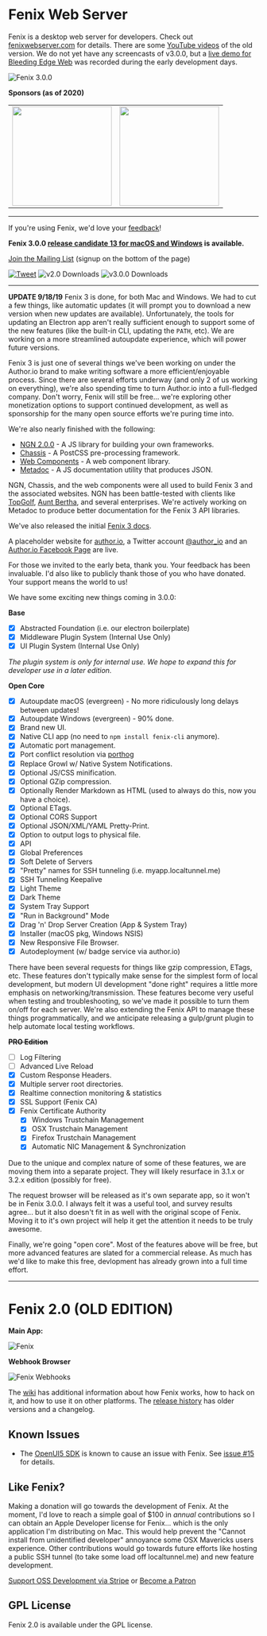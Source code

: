 # Fenix Web Server

Fenix is a desktop web server for developers. Check out [fenixwebserver.com](https://preview.fenixwebserver.com) for details.
There are some [YouTube videos](http://www.youtube.com/playlist?list=PL6u9ibuk0pbM68hZONUq-vY39ByaXoJj-) of the old version. We do not yet have any screencasts of v3.0.0, but a [live demo for Bleeding Edge Web](https://www.youtube.com/watch?v=KsoNGVScd_c&t=5053s) was recorded during the early development days.

![Fenix 3.0.0](https://docs.fenixwebserver.com/assets/fenix-home.png)

**Sponsors (as of 2020)**

<table cellpadding="10" cellspacing="0" border="0">
  <tr>
    <td><a href="https://metadoc.io"><img src="https://github.com/coreybutler/staticassets/raw/master/sponsors/metadoclogobig.png" width="200px"/></a></td>
    <td><a href="https://butlerlogic.com"><img src="https://github.com/coreybutler/staticassets/raw/master/sponsors/butlerlogic_logo.png" width="200px"/></a></td>
  </tr>
</table>

---

If you're using Fenix, we'd love your [feedback](https://coreybutler.typeform.com/to/Vk0v2x)! 

**Fenix 3.0.0 [release candidate 13 for macOS and Windows](https://preview.fenixwebserver.com) is available.**

[Join the Mailing List](https://fenixwebserver.com) (signup on the bottom of the page)

[![Tweet](https://img.shields.io/badge/Tweet-Spread%20the%20Word-blue?style=for-the-badge&logo=twitter)](https://twitter.com/intent/tweet?hashtags=nodejs&original_referer=http%3A%2F%2Fgithub.com&text=Fenix%20Web%20Server%203.0.0%3A%20A%20desktop%20web%20server%20for%20JAM%20Stack%20Development%2C%20from%20%40author_io&tw_p=tweetbutton&url=http%3A%2F%2Fpreview.fenixwebserver.com&via=goldglovecb)
![v2.0 Downloads](https://img.shields.io/github/downloads/coreybutler/fenix/v2.0.0/total.svg?style=for-the-badge)
![v3.0.0 Downloads](https://img.shields.io/github/downloads/coreybutler/fenix/3.0.0-rc.13/total.svg?style=for-the-badge)

---
**UPDATE 9/18/19**
Fenix 3 is done, for both Mac and Windows. We had to cut a few things, like automatic updates (it will prompt you to download a new version when new updates are available). Unfortunately, the tools for updating an Electron app aren't really sufficient enough to support some of the new features (like the built-in CLI, updating the `PATH`, etc). We are working on a more streamlined autoupdate experience, which will power future versions.

Fenix 3 is just one of several things we've been working on under the Author.io brand to make writing software a more efficient/enjoyable process. Since there are several efforts underway (and only 2 of us working on everything), we're also spending time to turn Author.io into a full-fledged company. Don't worry, Fenix will still be free... we're exploring other monetization options to support continued development, as well as sponsorship for the many open source efforts we're puring time into.

We're also nearly finished with the following:

- [NGN 2.0.0](https://github.com/ngnjs/ngn) - A JS library for building your own frameworks.
- [Chassis](https://github.com/ngn-chassis) - A PostCSS pre-processing framework.
- [Web Components](https://github.com/author-elements) - A web component library.
- [Metadoc](https://github.com/author/metadoc) - A JS documentation utility that produces JSON.

NGN, Chassis, and the web components were all used to build Fenix 3 and the associated websites. NGN has been battle-tested with clients like [TopGolf](https://topgolf.com), [Aunt Bertha](https://auntbertha.com), and several enterprises. We're actively working on Metadoc to produce better documentation for the Fenix 3 API libraries.

We've also released the initial [Fenix 3 docs](https://docs.fenixwebserver.com).

A placeholder website for [author.io](https://www.author.io), a Twitter account [@author_io](https://twitter.com/author_io) and an [Author.io Facebook Page](https://www.facebook.com/softwareauthor) are live.

For those we invited to the early beta, thank you. Your feedback has been invaluable. I'd also like to publicly thank those of you who have donated. Your support means the world to us!

We have some exciting new things coming in 3.0.0:

**Base**
- [x] Abstracted Foundation (i.e. our electron boilerplate)
- [x] Middleware Plugin System (Internal Use Only)
- [x] UI Plugin System (Internal Use Only)

_The plugin system is only for internal use. We hope to expand this for developer use in a later edition._

**Open Core**
- [x] Autoupdate macOS (evergreen) - No more ridiculously long delays between updates!
- [x] Autoupdate Windows (evergreen) - 90% done.
- [x] Brand new UI.
- [x] Native CLI app (no need to `npm install fenix-cli` anymore).
- [x] Automatic port management.
- [x] Port conflict resolution via [porthog](https://github.com/coreybutler/porthog)
- [x] Replace Growl w/ Native System Notifications.
- [x] Optional JS/CSS minification.
- [x] Optional GZip compression.
- [x] Optionally Render Markdown as HTML (used to always do this, now you have a choice).
- [x] Optional ETags.
- [x] Optional CORS Support
- [x] Optional JSON/XML/YAML Pretty-Print.
- [x] Option to output logs to physical file.
- [x] API
- [x] Global Preferences
- [x] Soft Delete of Servers
- [x] "Pretty" names for SSH tunneling (i.e. myapp.localtunnel.me)
- [x] SSH Tunneling Keepalive
- [x] Light Theme
- [x] Dark Theme
- [x] System Tray Support
- [x] "Run in Background" Mode
- [x] Drag 'n' Drop Server Creation (App & System Tray)
- [x] Installer (macOS pkg, Windows NSIS)
- [x] New Responsive File Browser.
- [x] Autodeployment (w/ badge service via author.io)

There have been several requests for things like gzip compression, ETags, etc. These features don't typically make sense for the simplest form of local development, but modern UI development "done right" requires a little more emphasis on networking/transmission. These features become very useful when testing and troubleshooting, so we've made it possible to turn them on/off for each server. We're also extending the Fenix API to manage these things programmatically, and we anticipate releasing a gulp/grunt plugin to help automate local testing workflows.

~~**PRO Edition**~~
- [ ] Log Filtering
- [ ] Advanced Live Reload
- [x] Custom Response Headers.
- [x] Multiple server root directories.
- [x] Realtime connection monitoring & statistics
- [x] SSL Support (Fenix CA)
- [x] Fenix Certificate Authority
  - [x] Windows Trustchain Management
  - [x] OSX Trustchain Management
  - [x] Firefox Trustchain Management
  - [x] Automatic NIC Management & Synchronization

Due to the unique and complex nature of some of these features, we are moving them into a separate project. They will likely resurface in 3.1.x or 3.2.x edition (possibly for free).

<!--![Fenix CA](https://s3.amazonaws.com/uploads.hipchat.com/94386/688041/UjgcuFFGwugcDk0/ssl.png)

![Fenix Firefox](https://s3.amazonaws.com/uploads.hipchat.com/94386/688041/08WgN6yT5e8sgUz/upload.png)-->

<!--Why yes, that _is_ a valid **self-signed** certificate without any annoying browser warnings/errors in Chrome and _Firefox_. Fenix CA automatically handles trust chains for OSX, Windows, and Firefox. It handles all SSL certificate creation/revocation automatically... so you don't have to do anything. It just works. Fenix will even monitor and automatically handle network changes, seamlessly supporting DHCP-assigned IP addresses or changing network conditions. This one's for you, digital nomads, coffeeshop heroes, train commuters, and spotty connectivity sufferers.-->

The request browser will be released as it's own separate app, so it won't be in Fenix 3.0.0. I always felt it was a useful tool, and survey results agree... but it also doesn't fit in as well with the original scope of Fenix. Moving it to it's own project will help it get the attention it needs to be truly awesome.

Finally, we're going "open core". Most of the features above will be free, but more advanced features are slated for a commercial release. As much has we'd like to make this free, devlopment has already grown into a full time effort.

---

# Fenix 2.0 (OLD EDITION)

**Main App:**

![Fenix](http://fenixwebserver.com/img/win32/banner_device.png)

**Webhook Browser**

![Fenix Webhooks](http://fenixwebserver.com/img/win32/bin.png)

The [wiki](https://github.com/coreybutler/fenix/wiki) has additional information about how Fenix works, how to hack on it,
and how to use it on other platforms.  The [release history](https://github.com/coreybutler/fenix/releases) has older versions and a changelog.

## Known Issues

- The [OpenUI5 SDK](http://openui5.hana.ondemand.com) is known to cause an issue with Fenix. See [issue #15](https://github.com/coreybutler/fenix/issues/15) for details.

## Like Fenix?

Making a donation will go towards the development of Fenix. At the moment, I'd love to reach a simple goal of $100 in  _annual_ contributions so I can obtain an Apple Developer license for Fenix... which is the only application I'm distributing on Mac. This would help prevent the "Cannot install from unidentified developer" annoyance some OSX Mavericks users experience. Other contributions would go towards future efforts like hosting a public SSH tunnel (to take some load off localtunnel.me) and new feature development.

[Support OSS Development via Stripe](https://coreybutler.typeform.com/to/ZY4pyp) or [Become a Patron](https://patreon.com/coreybutler)

## GPL License

Fenix 2.0 is available under the GPL license.
